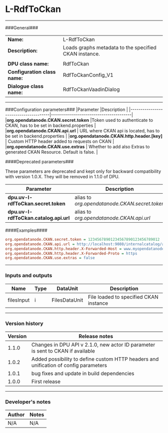 # L-RdfToCkan #
----------

###General###

|                              |                                                               |
|------------------------------|---------------------------------------------------------------|
|**Name:**                     |L-RdfToCkan                                             |
|**Description:**              |Loads graphs metadata to the specified CKAN instance. |
|                              |                                                               |
|**DPU class name:**           |RdfToCkan     |
|**Configuration class name:** |RdfToCkanConfig_V1                           |
|**Dialogue class name:**      |RdfToCkanVaadinDialog |

***

###Configuration parameters###
|Parameter                             |Description                             |
|--------------------------------------|----------------------------------------|
|**org.opendatanode.CKAN.secret.token**    |Token used to authenticate to CKAN, has to be set in backend.properties  |
|**org.opendatanode.CKAN.api.url** | URL where CKAN api is located, has to be set in backend.properties |
|**org.opendatanode.CKAN.http.header.[key]** | Custom HTTP header added to requests on CKAN |
|**org.opendatanode.CKAN.use.extras** | Whether to add also Extras to generated CKAN Resource. Default is false. |

####Deprecated parameters###

These parameters are deprecated and kept only for backward compatibility with version 1.0.X.
They will be removed in 1.1.0 of DPU.

|Parameter                             |Description                             |
|--------------------------------------|----------------------------------------|
|**dpu.uv-l-rdfToCkan.secret.token**    | alias to _org.opendatanode.CKAN.secret.token_  |
|**dpu.uv-l-rdfToCkan.catalog.api.url** | alias to _org.opendatanode.CKAN.api.url_ |

####Examples####
```INI
org.opendatanode.CKAN.secret.token = 12345678901234567890123456789012
org.opendatanode.CKAN.api.url = ﻿http://localhost:9080/internalcatalog/api/action/internal_api
org.opendatanode.CKAN.http.header.X-Forwarded-Host = www.myopendatanode.org
org.opendatanode.CKAN.http.header.X-Forwarded-Proto = https
org.opendatanode.CKAN.use.extras = ﻿false
```

***

### Inputs and outputs ###

|Name                |Type       |DataUnit                         |Description                        |
|--------------------|-----------|---------------------------------|-----------------------------------|
|filesInput |i |FilesDataUnit |File loaded to specified CKAN instance  |

***

### Version history ###

|Version            |Release notes                                   |
|-------------------|------------------------------------------------|
|1.1.0              | Changes in DPU API v 2.1.0, new actor ID parameter is sent to CKAN if available |
|1.0.2              | Added possibility to define custom HTTP headers and unification of config parameters |
|1.0.1              | bug fixes and update in build dependencies |
|1.0.0              | First release                                   |


***

### Developer's notes ###

|Author            |Notes                 |
|------------------|----------------------|
|N/A               |N/A                   |

